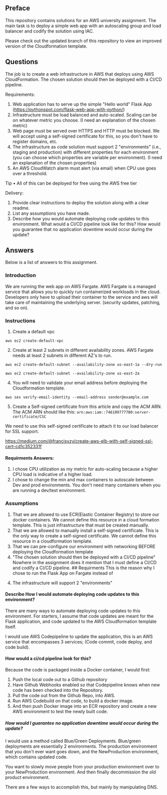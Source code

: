 Preface
----


This repository contains solutions for an AWS university assignment. The main task is to deploy a simple web app with an autoscaling group and load balancer and codify the solution using IAC. 

Please check out the updated branch of this repository to view an improved version of the Cloudformation template. 


Questions 
----
The job is to create a web infrastructure in AWS that deploys using AWS CloudFormation. The chosen solution should then be deployed with a CI/CD pipeline.

Requirements:
1. Web application has to serve up the simple "Hello world" Flask App (https://pythonspot.com/flask-web-app-with-python/)
2. Infrastructure must be load balanced and auto-scaled. Scaling can be on whatever metric you choose. (I need an explanation of the chosen metric)
3. Web page must be served over HTTPS and HTTP must be blocked. We will accept using a self-signed certificate for this, so you don't have to register domains, etc.
4. The infrastructure as code solution must support 2 "environments" (i.e., staging and production) with different properties for each environment (you can choose which properties are variable per environment). (I need an explanation of the chosen properties)
5. An AWS CloudWatch alarm must alert (via email) when CPU use goes over a threshold.

Tip
• All of this can be deployed for free using the AWS free tier

Delivery:
1. Provide clear instructions to deploy the solution along with a clear readme.
2. List any assumptions you have made.
3. Describe how you would automate deploying code updates to this environment. What would a CI/CD pipeline look like for this? How would you guarantee that no application downtime would occur during the update?

Answers
------
Below is a list of answers to this assignment. 

### Introduction
We are running the web app on AWS Fargate. AWS Fargate is a managed service that allows you to quickly run containerized workloads in the cloud. Developers only have to upload their container to the service and aws will take care of maintaining the underlying server. (security updates, patching, and so on).

  
### Instructions
 1. Create a default vpc    

 `aws ec2 create-default-vpc`

2. Create at least 2 subnets in different availability zones. AWS Fargate needs at least 2 subnets in different AZ's to run. 

`aws ec2 create-default-subnet --availability-zone us-east-1a --dry-run`
 

`aws ec2 create-default-subnet --availability-zone us-east-2a` 

4. You will need to validate your email address before deploying the Cloudformation template. 

`aws ses verify-email-identity --email-address sender@example.com`

 5. Create a Self-signed certificate from this article and copy the ACM ARN. The ACM ARN should like this:
  `arn:aws:iam::746109777700:server-certificate/CSC`
 
 We need to use this self-signed certificate to attach it to our load balancer for SSL support. 

  https://medium.com/@francisyzy/create-aws-elb-with-self-signed-ssl-cert-cd1c352331f


#### Requirments Answers:
1. I chose CPU utilization as my metric for auto-scaling because a higher CPU load is indicative of a higher load. 
2. I chose to change the min and max containers to autoscale between Dev and prod environments.  You don't need many containers when you are running a dev/test environment. 


### Assumptions

1) That we are allowed to use ECR(Elastic Container Registry) to store our docker containers. We cannot define this resource in a cloud formation template. This is just infrastructure that must be created manually.
2) That we are allowed to manually install a self-signed certificate. This is the only way to create a self-signed certificate. We cannot define this resource in a cloudformation template.
3) That we can pre-configure our environment with networking BEFORE deploying the Cloudformation template
4) "The chosen solution should then be deployed with a CI/CD pipeline" Nowhere in the assignment does it mention that I must define a CI/CD and codify a CI/CD pipeline. ## Requirments
This is the reason why I chose to run the Flask App on Fargate instead of 


4. The infrastructure will support 2 "environments" 


#### Describe How I would automate deploying code updates to this environment? 

There are many ways to automate deploying code updates to this environment. For starters, I assume that code updates are meant for the Flask application, and code updated to the AWS Cloudformation template itself. 

I would use AWS Codepipeline to update the application, this is an AWS service that encompasses 3 services; (Code commit, code deploy, and code build). 

#### How would a ci/cd pipeline look for this? 
Because the code is packaged inside a Docker container, I would first:
1. Push the local code out to a Github repository
2. Have Github Webhooks enabled so that Codepipeline knows when new code has been checked into the Repository. 
3. Pull the code out from the Github Repo, into AWS. 
4. Run AWS Codebuild on that code, to build a docker image. 
5. And then push Docker image into an ECR repository and create a new AWS environment to test the newly built code. 

##### How would I guarantee no application downtime would occur during the update?
I would use a method called Blue/Green Deployments. Blue/green deployments are essentially 2 environments. The production environment that you don't ever want goes down, and the NewProduction environment, which contains updated code.

You want to slowly move people from your production environment over to your NewProduction environment. And then finally decommission the old product environment. 

There are a few ways to accomplish this, but mainly by manipulating DNS. 









